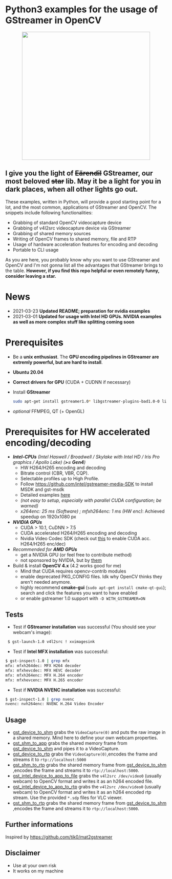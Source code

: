 # Python3 examples for the usage of GStreamer in OpenCV
<div style="text-align:center"><img src="https://i.imgflip.com/52sun5.jpg" width="400"/></div>

## I give you the light of ~~Eärendil~~ GStreamer, our most beloved ~~star~~ lib. May it be a light for you in dark places, when all other lights go out.

These examples, written in Python, will provide a good starting point for a lot, and the most common, applications of GStreamer and OpenCV. The snippets include following functionalities:
- Grabbing of standard OpenCV videocapture device
- Grabbing of v4l2src videocapture device via GStreamer
- Grabbing of shared memory sources
- Writing of OpenCV frames to shared memory, file and RTP
- Usage of hardware acceleration features for encoding and decoding
- Portable to CLI usage

As you are here, you probably know why you want to use GStreamer and OpenCV and I'm not gonna list all the advantages that GStreamer brings to the table.
**However, if you find this repo helpful or even remotely funny, consider leaving a star.**

# News
- 2021-03-23 **Updated README; preparation for nvidia examples**
- 2021-03-01 **Updated for usage with Intel HD GPUs. NVIDIA examples as well as more complex stuff like splitting coming soon**

# Prerequisites

- Be a **unix enthusiast**. The **GPU encoding pipelines in GStreamer are extremly powerful, but are hard to install**. 
- **Ubuntu 20.04**
- **Correct drivers for GPU** (CUDA + CUDNN if necessary)
- Install **GStreamer**

  ``` sh
  sudo apt-get install gstreamer1.0* libgstreamer-plugins-bad1.0-0 libgstreamer-plugins-base1.0-0 libgstreamer-plugins-base1.0-dev libgstreamer1.0 libgstreamer1.0-dev libgstreamer-plugins-base1.0-dev libgtk-3-dev
  ```

- _optional_ FFMPEG, QT (+ OpenGL)

# Prerequisites for HW accelerated encoding/decoding

- _**Intel-CPUs** (Intel Haswell / Broadwell / Skylake with Intel HD / Iris Pro graphics / Apollo Lake) (**>= Gen4**)_
  - HW H264/H265 encoding and decoding
  - Bitrate control (CBR, VBR, CQP).
  - Selectable profiles up to High Profile.
  - Follow https://github.com/intel/gstreamer-media-SDK to install MSDK and gst-msdk
  - Detailed examples [here](https://github.com/intel/gstreamer-media-SDK/blob/master/README.USAGE)
  - _(not easy to setup, especially with parallel CUDA configuration; be warned)_
  - _x264enc: 25 ms (Software) ; mfxh264enc: 1 ms (HW enc)_: Achieved speedup on 1920x1080 px 
- _**NVIDIA GPUs**_
  - CUDA > 10.1, CuDNN > 7.5
  - CUDA accelerated H264/H265 encoding and decoding
  - Nvidia Video Codec SDK (check out [this](https://gist.github.com/corenel/a615b6f7eb5b5425aa49343a7b409200) to enable CUDA acc. H264/H265 enc/dec)
- _Recommended for **AMD GPUs**_
  - get a NVIDIA GPU (or feel free to contribute method)
  - not sponsored by NVIDIA, but by [them](https://www.youtube.com/watch?v=dQw4w9WgXcQ&ab_channel=RickAstleyVEVO)
- Build & install **OpenCV 4.x** (4.2 works good for me)
  - Mind that CUDA requires opencv-contrib modules
  - enable deprecated PKG_CONFIG files. Idk why OpenCV thinks they aren't needed anymore.
  - highly recommend **cmake-gui** (`sudo apt-get install cmake-qt-gui`); search and click the features you want to have enabled
  - or enable gstreamer 1.0 support with `-D WITH_GSTREAMER=ON`

## Tests

- Test if **GStreamer installation** was successful (You should see your webcam's image):

``` sh
 $ gst-launch-1.0 v4l2src ! xvimagesink
 ```

- Test if **Intel MFX installation** was successful:
``` sh
$ gst-inspect-1.0 | grep mfx 
mfx: mfxh264dec: MFX H264 decoder
mfx: mfxhevcdec: MFX HEVC decoder
mfx: mfxh264enc: MFX H.264 encoder
mfx: mfxhevcenc: MFX H.265 encoder
```

- Test if **NVIDIA NVENC installation** was successful:

``` sh
$ gst-inspect-1.0 | grep nvenc 
nvenc: nvh264enc: NVENC H.264 Video Encoder
```

## Usage

- [gst_device_to_shm](gst_device_to_shm.py) grabs the `VideoCapture(0)` and puts the raw image in a shared memory. Mind here to define your own webcam properties.
- [gst_shm_to_app](gst_shm_to_app.py) grabs the shared memory frame from [gst_device_to_shm](gst_device_to_shm.py) and pipes it to a VideoCapture.
- [gst_device_to_rtp](gst_device_to_rtp.py) grabs the `VideoCapture(0)`,encodes the frame and streams it to `rtp://localhost:5000`
- [gst_shm_to_rtp](gst_shm_to_rtp.py) grabs the shared memory frame from [gst_device_to_shm](gst_device_to_shm.py) ,encodes the frame and streams it to `rtp://localhost:5000`.
- [gst_intel_device_to_app_to_file](gst_intel_device_to_app_to_file.py) grabs the `v4l2src /dev/video0` (usually webcam) to OpenCV format and writes it as an h264 encoded file.
- [gst_intel_device_to_app_to_rtp](gst_intel_device_to_app_to_rtp.py) grabs the `v4l2src /dev/video0` (usually webcam) to OpenCV format and writes it as an h264 encoded rtp stream. Use the provided `*.sdp` files for VLC viewer.
- [gst_shm_to_rtp](gst_shm_to_rtp.py) grabs the shared memory frame from [gst_device_to_shm](gst_device_to_shm.py) ,encodes the frame and streams it to `rtp://localhost:5000`.

## Further informations

Inspired by https://github.com/tik0/mat2gstreamer

## Disclaimer

- Use at your own risk
- It works on my machine
